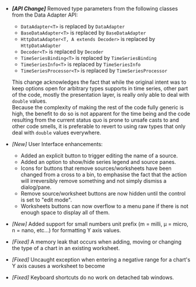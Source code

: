 * ___[API Change]___ Removed type parameters from the following classes from the Data Adapter API:
    * `DataAdapter<T>` is replaced by `DataAdapter`
    * `BaseDataAdapter<T>` is replaced by `BaseDataAdapter`
    * `HttpDataAdapter<T, A extends Decoder>` is replaced by `HttpDataAdapter`
    * `Decoder<T>` is replaced by `Decoder`
    * `TimeSeriesBinding<T>` is replaced by `TimeSeriesBinding`
    * `TimeSeriesInfo<T>` is replaced by `TimeSeriesInfo`
    * `TimeSeriesProcessor<T>` is replaced by `TimeSeriesProcessor`
       
    This change acknowledges the fact that while the original intent was to keep options open for arbitrary types 
    supports in time series, other part of the code, mostly the presentation layer, is really only able to deal with 
    `double` values.  
    Because the complexity of making the rest of the code fully generic is high, the benefit to do so is not apparent 
    for the time being and the code resulting from the current status quo is prone to unsafe casts to and other code 
    smells, it is preferable to revert to using raw types that only deal with `double` values everywhere. 

* _[New]_ User Interface enhancements:
  * Added an explicit button to trigger editing the name of a source. 
  * Added an option to show/hide series legend and source panes.
  * Icons for buttons that remove sources/worksheets have been changed from a cross to a bin, to emphasise the 
  fact that the action will irreversibly remove something and not simply dismiss a dialog/pane.  
  * Remove source/worksheet buttons are now hidden until the control is set to "edit mode".
  * Worksheets buttons can now overflow to a menu pane if there is not enough space to display all of them.

* _[New]_ Added support for small numbers unit prefix (m = milli, µ = micro, n = nano, etc...) for formatting Y axis 
  values.  
* _[Fixed]_ A memory leak that occurs when adding, moving or changing the type of a chart in an existing worksheet.
* _[Fixed]_ Uncaught exception when entering a negative range for a chart's Y axis causes a worksheet to become 
* _[Fixed]_ Keyboard shortcuts do no work on detached tab windows.